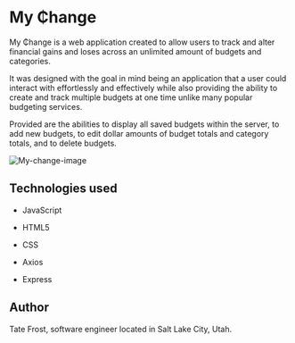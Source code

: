 # My ₵hange
My ₵hange is a web application created to allow users to track and alter financial gains and loses across an unlimited amount of budgets and categories. 

It was designed with the goal in mind being an application that a user could interact with effortlessly and effectively while also providing the ability to create and track multiple budgets at one time unlike many popular budgeting services.

Provided are the abilities to display all saved budgets within the server, to add new budgets, to edit dollar amounts of budget totals and category totals, and to delete budgets.

![My-change-image](https://github.com/tatefrost/my-change-image/my-change-photo.png "Logo Title Text")

## Technologies used
* JavaScript

* HTML5

* CSS

* Axios

* Express

## Author
Tate Frost, software engineer located in Salt Lake City, Utah. 